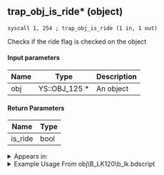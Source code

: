 ## trap_obj_is_ride* (object)

`syscall 1, 254 ; trap_obj_is_ride (1 in, 1 out)`

Checks if the ride flag is checked on the object

#### Input parameters
| Name | Type | Description
|------|------|------------
| obj   | YS::OBJ_125 *   | An object


#### Return Parameters
| Name | Type
|------|-----
| is_ride   | bool   


<details>
	<summary>Appears in:</summary>
| filename | Entity (obj)
|----------|-------------
| obj\B_LK120\b_lk.bdscript       | ((B) Groundshaker)          
| obj\F_TT000\f_tt.bdscript       | ((F) Tram (TT))          
| obj\F_WI360\f_wi.bdscript       | ((F) Building site’s platform (WI))          
| obj\F_WI360_PETE\f_wi.bdscript       | ((F) Building site’s platform (PETE) (WI))          

</details>

<details>
	<summary>Example Usage From obj\B_LK120\b_lk.bdscript</summary>
```plaintext
L5360:
 popToSp 0
 pushFromFSp 0
 syscall 2, 23 ; trap_btlobj_target (1 in, 1 out)
 syscall 1, 120 ; trap_target_pos (1 in, 1 out)
 memcpyToSp 16, 32
 pushFromPSp 32
 pushFromFSp 0
 syscall 1, 147 ; trap_obj_pos (1 in, 1 out)
 memcpyToSp 16, 48
 pushFromPSp 48
 syscall 0, 5 ; trap_vector_sub (2 in, 1 out)
 memcpyToSp 16, 64
 pushFromPSp 64
 memcpyToSp 16, 16
 pushFromPSp 16
 pushImm 4
 add 
 pushImmf 0
 memcpy 0
 pushFromFSp 0
 gosub 12, L5424
 dup 
 jz L5423
 pushFromFSp 0
 syscall 2, 23 ; trap_btlobj_target (1 in, 1 out)
 gosub 12, L3693
 memcpyToSp 16, 32
 pushFromPSp 32
 syscall 1, 254 ; trap_obj_is_ride (1 in, 1 out)
 eqzv
```
</details>


